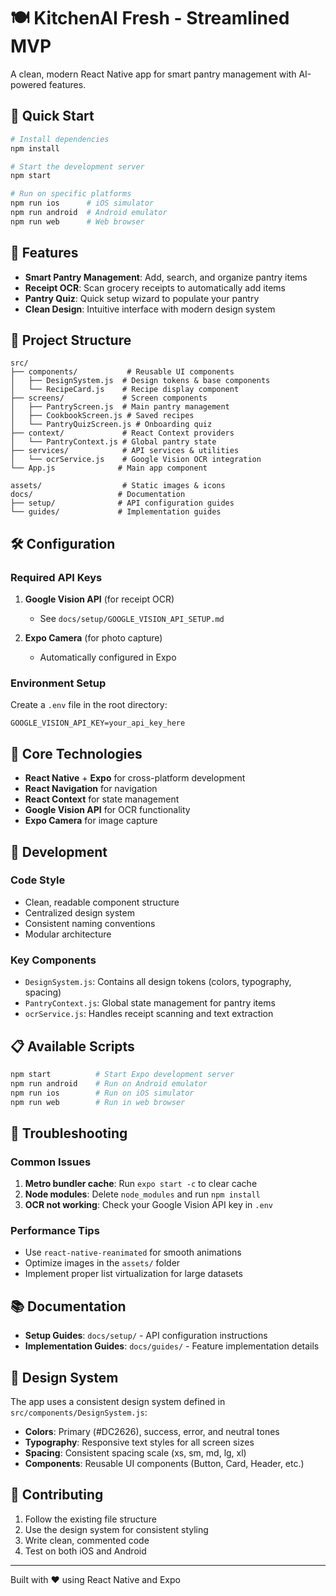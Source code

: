 # 🍽️ KitchenAI Fresh - Streamlined MVP

A clean, modern React Native app for smart pantry management with AI-powered features.

## 🚀 Quick Start

```bash
# Install dependencies
npm install

# Start the development server
npm start

# Run on specific platforms
npm run ios      # iOS simulator
npm run android  # Android emulator
npm run web      # Web browser
```

## 📱 Features

- **Smart Pantry Management**: Add, search, and organize pantry items
- **Receipt OCR**: Scan grocery receipts to automatically add items
- **Pantry Quiz**: Quick setup wizard to populate your pantry
- **Clean Design**: Intuitive interface with modern design system

## 📂 Project Structure

```
src/
├── components/           # Reusable UI components
│   ├── DesignSystem.js  # Design tokens & base components
│   └── RecipeCard.js    # Recipe display component
├── screens/             # Screen components
│   ├── PantryScreen.js  # Main pantry management
│   ├── CookbookScreen.js # Saved recipes
│   └── PantryQuizScreen.js # Onboarding quiz
├── context/             # React Context providers
│   └── PantryContext.js # Global pantry state
├── services/            # API services & utilities
│   └── ocrService.js    # Google Vision OCR integration
└── App.js              # Main app component

assets/                  # Static images & icons
docs/                   # Documentation
├── setup/              # API configuration guides
└── guides/             # Implementation guides
```

## 🛠️ Configuration

### Required API Keys

1. **Google Vision API** (for receipt OCR)
   - See `docs/setup/GOOGLE_VISION_API_SETUP.md`

2. **Expo Camera** (for photo capture)
   - Automatically configured in Expo

### Environment Setup

Create a `.env` file in the root directory:

```env
GOOGLE_VISION_API_KEY=your_api_key_here
```

## 🎯 Core Technologies

- **React Native** + **Expo** for cross-platform development
- **React Navigation** for navigation
- **React Context** for state management
- **Google Vision API** for OCR functionality
- **Expo Camera** for image capture

## 📖 Development

### Code Style
- Clean, readable component structure
- Centralized design system
- Consistent naming conventions
- Modular architecture

### Key Components
- `DesignSystem.js`: Contains all design tokens (colors, typography, spacing)
- `PantryContext.js`: Global state management for pantry items
- `ocrService.js`: Handles receipt scanning and text extraction

## 📋 Available Scripts

```bash
npm start          # Start Expo development server
npm run android    # Run on Android emulator
npm run ios        # Run on iOS simulator
npm run web        # Run in web browser
```

## 🔧 Troubleshooting

### Common Issues

1. **Metro bundler cache**: Run `expo start -c` to clear cache
2. **Node modules**: Delete `node_modules` and run `npm install`
3. **OCR not working**: Check your Google Vision API key in `.env`

### Performance Tips

- Use `react-native-reanimated` for smooth animations
- Optimize images in the `assets/` folder
- Implement proper list virtualization for large datasets

## 📚 Documentation

- **Setup Guides**: `docs/setup/` - API configuration instructions
- **Implementation Guides**: `docs/guides/` - Feature implementation details

## 🎨 Design System

The app uses a consistent design system defined in `src/components/DesignSystem.js`:

- **Colors**: Primary (#DC2626), success, error, and neutral tones
- **Typography**: Responsive text styles for all screen sizes
- **Spacing**: Consistent spacing scale (xs, sm, md, lg, xl)
- **Components**: Reusable UI components (Button, Card, Header, etc.)

## 🤝 Contributing

1. Follow the existing file structure
2. Use the design system for consistent styling
3. Write clean, commented code
4. Test on both iOS and Android

---

Built with ❤️ using React Native and Expo 